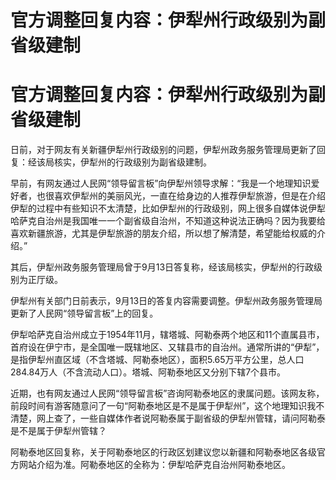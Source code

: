 # 官方调整回复内容：伊犁州行政级别为副省级建制

# 官方调整回复内容：伊犁州行政级别为副省级建制

日前，对于网友有关新疆伊犁州行政级别的问题，伊犁州政务服务管理局更新了回复：经该局核实，伊犁州的行政级别为副省级建制。

早前，有网友通过人民网“领导留言板”向伊犁州领导求解：“我是一个地理知识爱好者，也很喜欢伊犁州的美丽风光，一直在给身边的人推荐伊犁旅游，但是在介绍伊犁的过程中有些知识不太清楚，比如伊犁州的行政级别，网上很多自媒体说伊犁哈萨克自治州是我国唯一一个副省级自治州，不知道这种说法正确吗？因为我要给喜欢新疆旅游，尤其是伊犁旅游的朋友介绍，所以想了解清楚，希望能给权威的介绍。”

其后，伊犁州政务服务管理局曾于9月13日答复称，经该局核实，伊犁州的行政级别为正厅级。

伊犁州有关部门日前表示，9月13日的答复内容需要调整。伊犁州政务服务管理局更新了人民网“领导留言板”上的回复。

伊犁哈萨克自治州成立于1954年11月，辖塔城、阿勒泰两个地区和11个直属县市，首府设在伊宁市，是全国唯一既辖地区、又辖县市的自治州。通常所讲的“伊犁”，是指伊犁州直区域（不含塔城、阿勒泰地区），面积5.65万平方公里，总人口284.84万人（不含流动人口）。塔城、阿勒泰地区又分别下辖7个县市。

近期，也有网友通过人民网“领导留言板”咨询阿勒泰地区的隶属问题。该网友称，前段时间有游客随意问了一句“阿勒泰地区是不是属于伊犁州”，这个地理知识我不清楚，网上查了，一些自媒体作者说阿勒泰属于副省级的伊犁州管辖，请问阿勒泰是不是属于伊犁州管辖？

阿勒泰地区回复称，关于阿勒泰地区的行政区划建议您以新疆和阿勒泰地区各级官方网站介绍为准。阿勒泰地区的全称为：伊犁哈萨克自治州阿勒泰地区。

